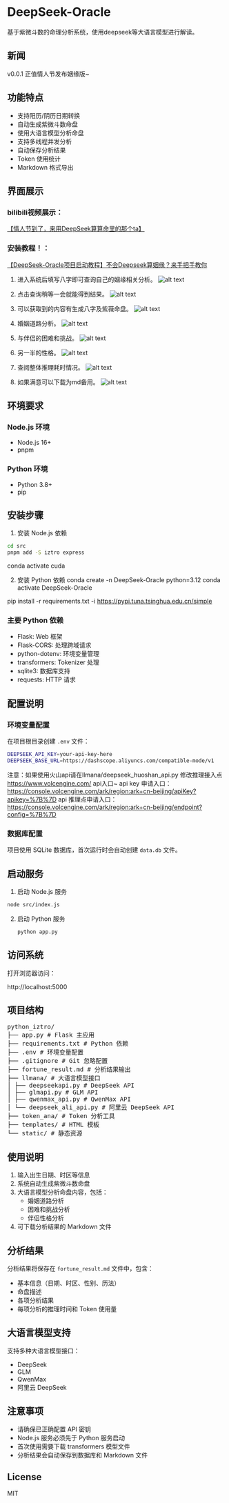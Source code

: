 # DeepSeek-Oracle

基于紫微斗数的命理分析系统，使用deepseek等大语言模型进行解读。

## 新闻

v0.0.1 正值情人节发布姻缘版~

## 功能特点

- 支持阳历/阴历日期转换
- 自动生成紫微斗数命盘
- 使用大语言模型分析命盘
- 支持多线程并发分析
- 自动保存分析结果
- Token 使用统计
- Markdown 格式导出

## 界面展示
### bilibili视频展示：
[【情人节到了，来用DeepSeek算算命里的那个ta】](https://www.bilibili.com/video/BV1M4KPeYEUd/?share_source=copy_web&amp;vd_source=61a460664b149ef3561e7fc98974fc81)

### 安装教程！：
[【DeepSeek-Oracle项目启动教程】不会Deepseek算姻缘？来手把手教你
](https://www.bilibili.com/video/BV1igAKe3Eqa)



1. 进入系统后填写八字即可查询自己的姻缘相关分析。
![alt text](./static/p1.png)

1. 点击查询稍等一会就能得到结果。
![alt text](./static/p2.png)

1. 可以获取到的内容有生成八字及紫薇命盘。
![alt text](./static/p3.png)

1. 婚姻道路分析。
![alt text](./static/p4.png)

1. 与伴侣的困难和挑战。
![alt text](./static/p5.png)

1. 另一半的性格。
![alt text](./static/p6.png)

1. 查阅整体推理耗时情况。
![alt text](./static/p7.jpg)

1. 如果满意可以下载为md备用。
![alt text](./static/p8.png)

## 环境要求

### Node.js 环境
- Node.js 16+
- pnpm

### Python 环境
- Python 3.8+
- pip

## 安装步骤

1. 安装 Node.js 依赖



```bash
cd src
pnpm add -S iztro express
```
conda activate cuda



2. 安装 Python 依赖
conda create -n DeepSeek-Oracle python=3.12
conda activate DeepSeek-Oracle

pip install -r requirements.txt -i https://pypi.tuna.tsinghua.edu.cn/simple


### 主要 Python 依赖
- Flask: Web 框架
- Flask-CORS: 处理跨域请求
- python-dotenv: 环境变量管理
- transformers: Tokenizer 处理
- sqlite3: 数据库支持
- requests: HTTP 请求

## 配置说明

### 环境变量配置
在项目根目录创建 `.env` 文件：

```bash
DEEPSEEK_API_KEY=your-api-key-here
DEEPSEEK_BASE_URL=https://dashscope.aliyuncs.com/compatible-mode/v1
```

注意：如果使用火山api请在llmana/deepseek_huoshan_api.py 修改推理接入点 
https://www.volcengine.com/ api入口~
api key 申请入口：https://console.volcengine.com/ark/region:ark+cn-beijing/apiKey?apikey=%7B%7D
api 推理点申请入口：https://console.volcengine.com/ark/region:ark+cn-beijing/endpoint?config=%7B%7D

### 数据库配置
项目使用 SQLite 数据库，首次运行时会自动创建 `data.db` 文件。

## 启动服务

1. 启动 Node.js 服务

```bash
node src/index.js
```

2. 启动 Python 服务

   ```bash
   python app.py
   ```

   

## 访问系统

打开浏览器访问：

http://localhost:5000




## 项目结构

<pre>
python_iztro/
├── app.py # Flask 主应用
├── requirements.txt # Python 依赖
├── .env # 环境变量配置
├── .gitignore # Git 忽略配置
├── fortune_result.md # 分析结果输出
├── llmana/ # 大语言模型接口
│ ├── deepseekapi.py # DeepSeek API
│ ├── glmapi.py # GLM API
│ ├── qwenmax_api.py # QwenMax API
│ └── deepseek_ali_api.py # 阿里云 DeepSeek API
├── token_ana/ # Token 分析工具
├── templates/ # HTML 模板
└── static/ # 静态资源
</pre>

## 使用说明

1. 输入出生日期、时区等信息
2. 系统自动生成紫微斗数命盘
3. 大语言模型分析命盘内容，包括：
   - 婚姻道路分析
   - 困难和挑战分析
   - 伴侣性格分析
4. 可下载分析结果的 Markdown 文件

## 分析结果

分析结果将保存在 `fortune_result.md` 文件中，包含：
- 基本信息（日期、时区、性别、历法）
- 命盘描述
- 各项分析结果
- 每项分析的推理时间和 Token 使用量

## 大语言模型支持

支持多种大语言模型接口：
- DeepSeek
- GLM
- QwenMax
- 阿里云 DeepSeek

## 注意事项

- 请确保已正确配置 API 密钥
- Node.js 服务必须先于 Python 服务启动
- 首次使用需要下载 transformers 模型文件
- 分析结果会自动保存到数据库和 Markdown 文件

## License

MIT
